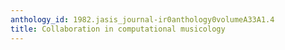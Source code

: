```yaml
---
anthology_id: 1982.jasis_journal-ir0anthology0volumeA33A1.4
title: Collaboration in computational musicology
---
```

